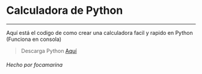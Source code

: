 # Calculadora de Python

---

Aquí está el codigo de como crear una calculadora facil y rapido en Python (Funciona en consola)

> Descarga Python [Aquí](https://www.python.org/downloads)

###### Hecho por focamarina
